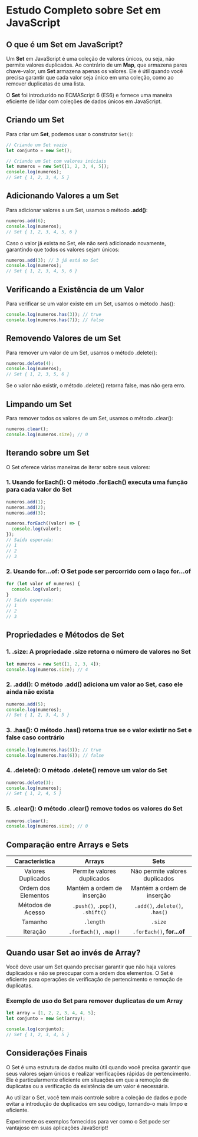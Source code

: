 # Estudo Completo sobre Set em JavaScript

## O que é um Set em JavaScript?

Um **Set** em JavaScript é uma coleção de valores únicos, ou seja, não permite valores duplicados. Ao contrário de um **Map**, que armazena pares chave-valor, um **Set** armazena apenas os valores. Ele é útil quando você precisa garantir que cada valor seja único em uma coleção, como ao remover duplicatas de uma lista.

O **Set** foi introduzido no ECMAScript 6 (ES6) e fornece uma maneira eficiente de lidar com coleções de dados únicos em JavaScript.

## Criando um Set

Para criar um **Set**, podemos usar o construtor `Set()`:

```javascript
// Criando um Set vazio
let conjunto = new Set();

// Criando um Set com valores iniciais
let numeros = new Set([1, 2, 3, 4, 5]);
console.log(numeros);
// Set { 1, 2, 3, 4, 5 }
```

## Adicionando Valores a um Set

Para adicionar valores a um Set, usamos o método **.add()**:

```js
numeros.add(6);
console.log(numeros);
// Set { 1, 2, 3, 4, 5, 6 }
```

Caso o valor já exista no Set, ele não será adicionado novamente, garantindo que todos os valores sejam únicos:

```js
numeros.add(3); // 3 já está no Set
console.log(numeros);
// Set { 1, 2, 3, 4, 5, 6 }
```

## Verificando a Existência de um Valor

Para verificar se um valor existe em um Set, usamos o método .has():

```js
console.log(numeros.has(3)); // true
console.log(numeros.has(7)); // false
```

## Removendo Valores de um Set

Para remover um valor de um Set, usamos o método .delete():

```js
numeros.delete(4);
console.log(numeros);
// Set { 1, 2, 3, 5, 6 }
```

Se o valor não existir, o método .delete() retorna false, mas não gera erro.

## Limpando um Set

Para remover todos os valores de um Set, usamos o método .clear():

```js
numeros.clear();
console.log(numeros.size); // 0
```

## Iterando sobre um Set

O Set oferece várias maneiras de iterar sobre seus valores:

### 1. Usando forEach(): O método .forEach() executa uma função para cada valor do Set

```js
numeros.add(1);
numeros.add(2);
numeros.add(3);

numeros.forEach((valor) => {
  console.log(valor);
});
// Saída esperada:
// 1
// 2
// 3
```

### 2. Usando for...of: O Set pode ser percorrido com o laço for...of

```js
for (let valor of numeros) {
  console.log(valor);
}
// Saída esperada:
// 1
// 2
// 3
```

## Propriedades e Métodos de Set

### 1. .size: A propriedade .size retorna o número de valores no Set

```js
let numeros = new Set([1, 2, 3, 4]);
console.log(numeros.size); // 4
```

### 2. .add(): O método .add() adiciona um valor ao Set, caso ele ainda não exista

```js
numeros.add(5);
console.log(numeros);
// Set { 1, 2, 3, 4, 5 }
```

### 3. .has(): O método .has() retorna true se o valor existir no Set e false caso contrário

```js
console.log(numeros.has(3)); // true
console.log(numeros.has(6)); // false
```

### 4. .delete(): O método .delete() remove um valor do Set

```js
numeros.delete(3);
console.log(numeros);
// Set { 1, 2, 4, 5 }
```

### 5. .clear(): O método .clear() remove todos os valores do Set

```js
numeros.clear();
console.log(numeros.size); // 0
```

## Comparação entre Arrays e Sets

|   Característica    |             Arrays              |              Sets               |
| :-----------------: | :-----------------------------: | :-----------------------------: |
| Valores Duplicados  |   Permite valores duplicados    | Não permite valores duplicados  |
| Ordem dos Elementos |   Mantém a ordem de inserção    |   Mantém a ordem de inserção    |
|  Métodos de Acesso  | `.push()`, `.pop()`, `.shift()` | `.add()`, .`delete()`, `.has()` |
|       Tamanho       |            `.length`            |             `.size`             |
|      Iteração       |     `.forEach()`, `.map()`      |   `.forEach()`, **for...of**    |

## Quando usar Set ao invés de Array?

Você deve usar um Set quando precisar garantir que não haja valores duplicados e não se preocupar com a ordem dos elementos. O Set é eficiente para operações de verificação de pertencimento e remoção de duplicatas.

### Exemplo de uso do Set para remover duplicatas de um Array

```js
let array = [1, 2, 2, 3, 4, 4, 5];
let conjunto = new Set(array);

console.log(conjunto);
// Set { 1, 2, 3, 4, 5 }
```

## Considerações Finais

O Set é uma estrutura de dados muito útil quando você precisa garantir que seus valores sejam únicos e realizar verificações rápidas de pertencimento. Ele é particularmente eficiente em situações em que a remoção de duplicatas ou a verificação da existência de um valor é necessária.

Ao utilizar o Set, você tem mais controle sobre a coleção de dados e pode evitar a introdução de duplicados em seu código, tornando-o mais limpo e eficiente.

Experimente os exemplos fornecidos para ver como o Set pode ser vantajoso em suas aplicações JavaScript!
